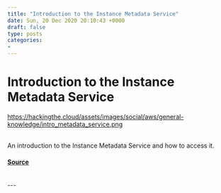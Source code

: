 ```yaml
---
title: "Introduction to the Instance Metadata Service"
date: Sun, 20 Dec 2020 20:10:43 +0000
draft: false
type: posts
categories: 
- 
---
```

# Introduction to the Instance Metadata Service
https://hackingthe.cloud/assets/images/social/aws/general-knowledge/intro_metadata_service.png
<br/>

<br/>
An introduction to the Instance Metadata Service and how to access it.

#### [Source](https://hackingthe.cloud/aws/general-knowledge/intro_metadata_service/)

<br/>
---
